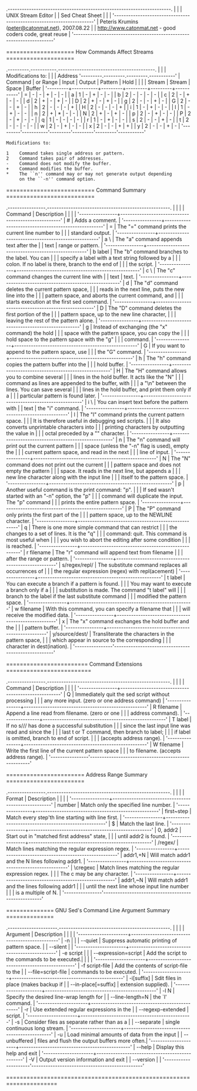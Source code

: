 .---------------------------------------------------------------------.
|                                                                     |
|                            UNIX Stream Editor                       |
|                             Sed Cheat Sheet                         |
|                                                                     |
'---------------------------------------------------------------------'
| Peteris Krumins (peter@catonmat.net), 2007.08.22                    |
| http://www.catonmat.net  -  good coders code, great reuse           |
'---------------------------------------------------------------------'

 ==================== How Commands Affect Streams ====================

   .---------.-----------.-----------------------------------------.
   |         |           |           Modifications to:             |
   |         |  Address  '---------.---------.---------.-----------'
   | Command | or Range  | Input   | Output  | Pattern |   Hold    |
   |         |           | Stream  | Stream  | Space   |   Buffer  |
   '---------+-----------+---------+---------+---------+-----------'
   |    =    |     -     |    -    |    +    |    -    |     -     |
   |    a    |     1     |    -    |    +    |    -    |     -     |
   |    b    |     2     |    -    |    -    |    -    |     -     |
   |    c    |     2     |    -    |    +    |    -    |     -     |
   |    d    |     2     |    +    |    -    |    +    |     -     |
   |    D    |     2     |    +    |    -    |    +    |     -     |
   |    g    |     2     |    -    |    -    |    +    |     -     |
   |    G    |     2     |    -    |    -    |    +    |     -     |
   |    h    |     2     |    -    |    -    |    -    |     +     |
   |    H    |     2     |    -    |    -    |    -    |     +     |
   |    i    |     1     |    -    |    +    |    -    |     -     |
   |    l    |     1     |    -    |    +    |    -    |     -     |
   |    n    |     2     |    +    |    *    |    -    |     -     |
   |    N    |     2     |    +    |    -    |    +    |     -     |
   |    p    |     2     |    -    |    +    |    -    |     -     |
   |    P    |     2     |    -    |    +    |    -    |     -     |
   |    q    |     1     |    -    |    -    |    -    |     -     |
   |    r    |     1     |    -    |    +    |    -    |     -     |
   |    s    |     2     |    -    |    -    |    +    |     -     |
   |    t    |     2     |    -    |    -    |    -    |     -     |
   |    w    |     2     |    -    |    +    |    -    |     -     |
   |    x    |     2     |    -    |    -    |    +    |     +     |
   |    y    |     2     |    -    |    -    |    +    |     -     |
   '---------'-----------'---------'---------'---------'-----------'

    Modifications to:

    1    Command takes single address or pattern.
    2    Command takes pair of addresses.
    -    Command does not modify the buffer.
    +    Command modifies the buffer.
    *    The ``n'' command may or may not generate output depending
         on the ``-n'' command option.


 ========================== Command Summary ==========================

.----------------.----------------------------------------------------.
|                |                                                    |
| Command        | Description                                        |
|                |                                                    |
'----------------+----------------------------------------------------'
| #              | Adds a comment.                                    |
'----------------+----------------------------------------------------'
| =              | The "=" command prints the current line number to  |
|                | standard output.                                   |
'----------------+----------------------------------------------------'
| a \            | The "a" command appends text after the             |
| text           | range or pattern.                                  |
'----------------+----------------------------------------------------'
| b label        | The "b" command branches to the label. You can     |
|                | specify a label with a text string followed by a   |
|                | colon. If no label is there, branch to the end of  |
|                | the script.                                        |
'----------------+----------------------------------------------------'
| c \            | The "c" command changes the current line with      |
| text           | text.                                              |
'----------------+----------------------------------------------------'
| d              | The "d" command deletes the current pattern space, |
|                | reads in the next line, puts the new line into the |
|                | pattern space, and aborts the current command, and |
|                | starts execution at the first sed command.         |
'----------------+----------------------------------------------------'
| D              | The "D" command deletes the first portion of the   |
|                | pattern space, up to the new line character,       |
|                | leaving the rest of the pattern alone.             |
'----------------+----------------------------------------------------'
| g              | Instead of exchanging (the "x" command) the hold   |
|                | space with the pattern space, you can copy the     |
|                | hold space to the pattern space with the "g"       |
|                | command.                                           |
'----------------+----------------------------------------------------'
| G              | If you want to append to the pattern space, use    |
|                | the "G" command.                                   |
'----------------+----------------------------------------------------'
| h              | The "h" command copies the pattern buffer into the |
|                | hold buffer.                                       |
'----------------+----------------------------------------------------'
| H              | The "H" command allows you to combine several      |
|                | lines in the hold buffer. It acts like the "N"     |
|                | command as lines are appended to the buffer, with  |
|                | a "\n" between the lines. You can save several     |
|                | lines in the hold buffer, and print them only if a |
|                | particular pattern is found later.                 |
'----------------+----------------------------------------------------'
| i \            | You can insert text before the pattern with        |
| text           | the "i" command.                                   |
'----------------+----------------------------------------------------'
| l              | The "l" command prints the current pattern space.  |
|                | It is therefore useful in debugging sed scripts.   |
|                | It also converts unprintable characters into       |
|                | printing characters by outputting the value in     |
|                | octal preceded by a "\" character.                 |
'----------------+----------------------------------------------------'
| n              | The "n" command will print out the current pattern |
|                | space (unless the "-n" flag is used), empty the    |
|                | current pattern space, and read in the next        |
|                | line of input.                                     |
'----------------+----------------------------------------------------'
| N              | The "N" command does not print out the current     |
|                | pattern space and does not empty the pattern       |
|                | space. It reads in the next line, but appends a    |
|                | new line character along with the input line       |
|                | itself to the pattern space.                       |
'----------------+----------------------------------------------------'
| p              | Another useful command is the print command: "p".  |
|                | If sed wasn't started with an "-n" option, the "p" |
|                | command will duplicate the input. The "p" command  |
|                | prints the entire pattern space.                   |
'----------------+----------------------------------------------------'
| P              | The "P" command only prints the first part of the  |
|                | pattern space, up to the NEWLINE character.        |
'----------------+----------------------------------------------------'
| q              | There is one more simple command that can restrict |
|                | the changes to a set of lines. It is the "q"       |
|                | command: quit. This command is most useful when    |
|                | you wish to abort the editing after some condition |
|                | is reached.                                        |
'----------------+----------------------------------------------------'
| r filename     | The "r" command will append text from filename     |
|                | after the range or pattern.                        |
'----------------+----------------------------------------------------'
| s/regex/repl/  | The substitute command replaces all occurrences of |
|                | the regular expression (regex) with repl(acement)  |
'----------------+----------------------------------------------------'
| t label        | You can execute a branch if a pattern is found.    |
|                | You may want to execute a branch only if a         |
|                | substitution is made. The command "t label" will   |
|                | branch to the label if the last substitute command |
|                | modified the pattern space.                        |
'----------------+----------------------------------------------------'
| w filename     | With this command, you can specify a filename that |
|                | will receive the modified data.                    |
'----------------+----------------------------------------------------'
| x              | The "x" command exchanges the hold buffer and the  |
|                | pattern buffer.                                    |
'----------------+----------------------------------------------------'
| y/source/dest/ | Transliterate the characters in the pattern space, |
|                | which appear in source to the corresponding        |
|                | character in dest(ination).                        |
'----------------'----------------------------------------------------'


 ======================== Command Extensions =========================

.----------------.----------------------------------------------------.
|                |                                                    |
| Command        | Description                                        |
|                |                                                    |
'----------------+----------------------------------------------------'
| Q              | Immediately quit the sed script without processing |
|                | any more input. (zero or one address command)      |
'----------------+----------------------------------------------------'
| R filename     | Append a line read from filename. (zero or one     |
|                | address command).                                  |
'----------------+----------------------------------------------------'
| T label        | If no s/// has done a successful substitution      |
|                | since the last input line was read and since the   |
|                | last t or T command, then branch to label;         |
|                | if label is omitted, branch to end of script.      |
|                | (accepts address range).                           |
'----------------+----------------------------------------------------'
| W filename     | Write the first line of the current pattern space  |
|                | to filename. (accepts address range).              |
'----------------'----------------------------------------------------'


 ======================= Address Range Summary =======================

.----------------.----------------------------------------------------.
|                |                                                    |
| Format         | Description                                        |
|                |                                                    |
'----------------+----------------------------------------------------'
| number         | Match only the specified line number.              |
'----------------+----------------------------------------------------'
| first~step     | Match every step'th line starting with line first. |
'----------------+----------------------------------------------------'
| $              | Match the last line.                               |
'----------------+----------------------------------------------------'
| 0, addr2       | Start out in "matched first address" state,        |
|                | until addr2 is found.                              |
'----------------+----------------------------------------------------'
| /regex/        | Match lines matching the regular expression regex. |
'----------------+----------------------------------------------------'
| addr1,+N       | Will match addr1 and the N lines following addr1.  |
'----------------+----------------------------------------------------'
| \cregexc       | Match lines matching the regular expression regex. |
|                | The c may be any character.                        |
'----------------+----------------------------------------------------'
| addr1,~N       | Will match addr1 and the lines following addr1     |
|                | until the next line whose input line number        |
|                | is a multiple of N.                                |
'----------------'----------------------------------------------------'


 ============== GNU Sed's Command Line Argument Summary ==============

.---------------------.-----------------------------------------------.
|                     |                                               |
| Argument            | Description                                   |
|                     |                                               |
'---------------------+-----------------------------------------------'
| -n                  |                                               |
| --quiet             | Suppress automatic printing of pattern space. |
| --silent            |                                               |
'---------------------+-----------------------------------------------'
| -e script           |                                               |
| --expression=script | Add the script to the commands to be executed.|
|                     |                                               |
'---------------------+-----------------------------------------------'
| -f script-file      | Add the contents of script-file to the        |
| --file=script-file  | commands to be executed.                      |
'---------------------+-----------------------------------------------'
| -i[suffix]          | Sdit files in place (makes backup if          |
| --in-place[=suffix] | extension supplied).                          |
'---------------------+-----------------------------------------------'
| -l N                | Specify the desired line-wrap length for      |
| --line-length=N     | the `l' command.                              |
'---------------------+-----------------------------------------------'
| -r                  | Use extended regular expressions in the       |
| --regexp-extended   | script.                                       |
'---------------------+-----------------------------------------------'
| -s                  | Consider files as separate rather than as a   |
| --separate          | single continuous long stream.                |
'---------------------+-----------------------------------------------'
| -u                  | Load minimal amounts of data from the input   |
| --unbuffered        | files and flush the output buffers more often.|
'---------------------+-----------------------------------------------'
| --help              | Display this help and exit                    |
'---------------------+-----------------------------------------------'
| -V                  | Output version information and exit           |
| --version           |                                               |
'---------------------'-----------------------------------------------'

 =====================================================================
